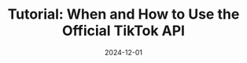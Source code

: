---
title: "Tutorial: When and How to Use the Official TikTok API"
collection: publications
permalink: /publication/2024-12-01-Tutorial-When-and-How-to-Use-the-Official-TikTok-API
date: 2024-12-01
venue: 'Weizenbaum Methods Lab Blog'
paperurl: 'https://methodslab.weizenbaum-institut.de/2024/11/12/tutorial-when-and-how-to-use-the-official-tiktok-api/#more-3179'
citation: ' Lion Wedel, &quot;Tutorial: When and How to Use the Official TikTok API.&quot; Weizenbaum Methods Lab Blog, 1900.'
doi: 'https://methodslab.weizenbaum-institut.de/2024/11/12/tutorial-when-and-how-to-use-the-official-tiktok-api/#more-3179'
---